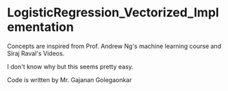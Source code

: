 # LogisticRegression_Vectorized_Implementation

Concepts are inspired from Prof. Andrew Ng's machine learning course and Siraj Raval's Videos.

I don't know why but this seems pretty easy.

Code is written by Mr. Gajanan Golegaonkar
